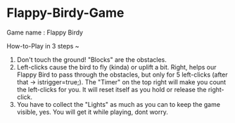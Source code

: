 # Flappy-Birdy-Game
Game name : Flappy Birdy

How-to-Play in 3 steps ~
1. Don't touch the ground! "Blocks" are the obstacles. 
2. Left-clicks cause the bird to fly (kinda) or uplift a bit. Right, helps our Flappy Bird to pass through the obstacles, but only for 5 left-clicks (after that -> istrigger=true;). The "Timer" on the top right will make you count the left-clicks for you. It will reset itself as you hold or release the right-click.
3. You have to collect the "Lights" as much as you can to keep the game visible, yes. You will get it while playing, dont worry.
